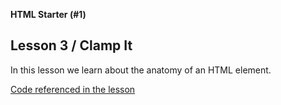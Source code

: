 **HTML Starter (#1)**
## Lesson 3 / Clamp It  

In this lesson we learn about the anatomy of an HTML element.

[Code referenced in the lesson](https://github.com/scottusrobus/become-a-web-developer/raw/master/01-html-starter/03-clamp-it/index.html)
